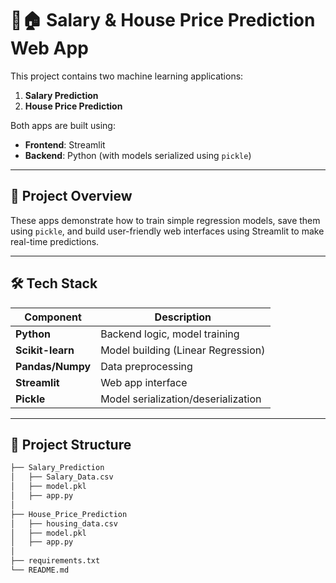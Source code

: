 # 💼🏠 Salary & House Price Prediction Web App

This project contains two machine learning applications:
1. **Salary Prediction**
2. **House Price Prediction**

Both apps are built using:
- **Frontend**: Streamlit
- **Backend**: Python (with models serialized using `pickle`)

---

## 🚀 Project Overview

These apps demonstrate how to train simple regression models, save them using `pickle`, and build user-friendly web interfaces using Streamlit to make real-time predictions.

---

## 🛠 Tech Stack

| Component       | Description                           |
|----------------|---------------------------------------|
| **Python**      | Backend logic, model training         |
| **Scikit-learn**| Model building (Linear Regression)    |
| **Pandas/Numpy**| Data preprocessing                    |
| **Streamlit**   | Web app interface                     |
| **Pickle**      | Model serialization/deserialization   |

---

## 📂 Project Structure

```bash
├── Salary_Prediction
│   ├── Salary_Data.csv
│   ├── model.pkl
│   ├── app.py
│
├── House_Price_Prediction
│   ├── housing_data.csv
│   ├── model.pkl
│   ├── app.py
│
├── requirements.txt
└── README.md

